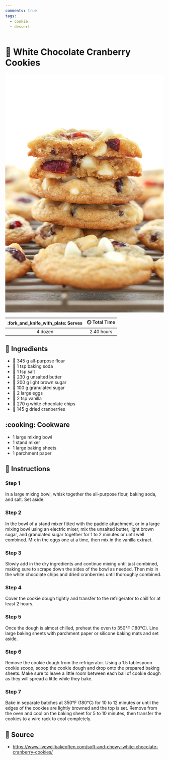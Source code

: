 ```yaml
---
comments: true
tags:
  - cookie
  - dessert
---
```

# :cookie: White Chocolate Cranberry Cookies

![White Chocolate Cranberry Cookies](../assets/images/white-chocolate-cranberry-cookies.jpg)

| :fork_and_knife_with_plate: Serves | :timer_clock: Total Time |
|:----------------------------------:|:-----------------------: |
| 4 dozen | 2.40 hours |

## :salt: Ingredients

- :ear_of_rice: 345 g all-purpose flour
- :cup_with_straw: 1 tsp baking soda
- :salt: 1 tsp salt
- :butter: 230 g unsalted butter
- :maple_leaf: 200 g light brown sugar
- :candy: 100 g granulated sugar
- :egg: 2 large eggs
- :icecream: 2 tsp vanilla
- :chocolate_bar: 270 g white chocolate chips
- :grapes: 145 g dried cranberries

## :cooking: Cookware

- 1 large mixing bowl
- 1 stand mixer
- 1 large baking sheets
- 1 parchment paper

## :pencil: Instructions

### Step 1

In a large mixing bowl, whisk together the all-purpose flour, baking soda, and salt. Set aside.

### Step 2

In the bowl of a stand mixer fitted with the paddle attachment, or in a large mixing bowl using an electric mixer, mix
the unsalted butter, light brown sugar, and granulated sugar together for 1 to 2 minutes or until well combined. Mix in
the eggs one at a time, then mix in the vanilla extract.

### Step 3

Slowly add in the dry ingredients and continue mixing until just combined, making sure to scrape down the sides of the
bowl as needed. Then mix in the white chocolate chips and dried cranberries until thoroughly combined.

### Step 4

Cover the cookie dough tightly and transfer to the refrigerator to chill for at least 2 hours.

### Step 5

Once the dough is almost chilled, preheat the oven to 350°F (180°C). Line large baking sheets with parchment paper or
silicone baking mats and set aside.

### Step 6

Remove the cookie dough from the refrigerator. Using a 1.5 tablespoon cookie scoop, scoop the cookie dough and drop onto
the prepared baking sheets. Make sure to leave a little room between each ball of cookie dough as they will spread a
little while they bake.

### Step 7

Bake in separate batches at 350°F (180°C) for 10 to 12 minutes or until the edges of the cookies are lightly browned
and the top is set. Remove from the oven and cool on the baking sheet for 5 to 10 minutes, then transfer the cookies to
a wire rack to cool completely.

## :link: Source

- <https://www.livewellbakeoften.com/soft-and-chewy-white-chocolate-cranberry-cookies/>
